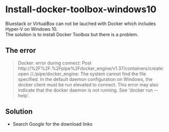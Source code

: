 # Install-docker-toolbox-windows10
Bluestack or VirtualBox can not be lauched with Docker which includes Hyper-V on Windows 10. </br >
The solution is to install Docker Toolbox but there is a problem.

## The error
> Docker: error during connect: Post http://%2F%2F.%2Fpipe%2Fdocker_engine/v1.37/containers/create: open //./pipe/docker_engine: The system cannot find the file specified. In the default daemon configuration on Windows, the docker client must be run elevated to connect. This error may also indicate that the docker daemon is not running.
See 'docker run --help'.

## Solution
- Search Google for the download links
